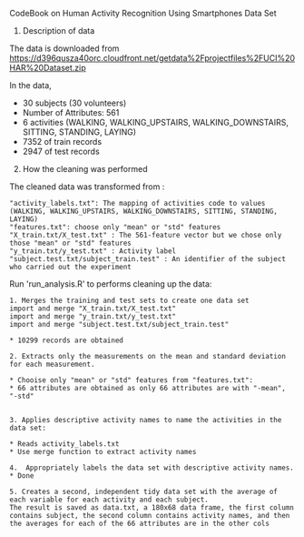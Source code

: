 CodeBook on Human Activity Recognition Using Smartphones Data Set  

1.  Description of data 

The data is downloaded from 
https://d396qusza40orc.cloudfront.net/getdata%2Fprojectfiles%2FUCI%20HAR%20Dataset.zip 

In the data, 
- 30 subjects (30 volunteers)
- Number of Attributes: 561
- 6 activities (WALKING, WALKING_UPSTAIRS, WALKING_DOWNSTAIRS, SITTING, STANDING, LAYING) 
- 7352 of train records
- 2947 of test records


2.  How the cleaning was performed

The cleaned data was transformed from :

    "activity_labels.txt": The mapping of activities code to values (WALKING, WALKING_UPSTAIRS, WALKING_DOWNSTAIRS, SITTING, STANDING, LAYING) 
    "features.txt": choose only "mean" or "std" features
    "X_train.txt/X_test.txt" : The 561-feature vector but we chose only those "mean" or "std" features
    "y_train.txt/y_test.txt" : Activity label 
    "subject.test.txt/subject_train.test" : An identifier of the subject who carried out the experiment


Run 'run_analysis.R' to performs cleaning up the data:

    1. Merges the training and test sets to create one data set
	import and merge "X_train.txt/X_test.txt"
    import and merge "y_train.txt/y_test.txt"  
    import and merge "subject.test.txt/subject_train.test" 

	* 10299 records are obtained
	
    2. Extracts only the measurements on the mean and standard deviation for each measurement.

	* Chooise only "mean" or "std" features from "features.txt":
	* 66 attributes are obtained as only 66 attributes are with "-mean", "-std" 

	
    3. Applies descriptive activity names to name the activities in the data set:

	* Reads activity_labels.txt
	* Use merge function to extract activity names 	

    4.  Appropriately labels the data set with descriptive activity names. 
	* Done

    5. Creates a second, independent tidy data set with the average of each variable for each activity and each subject.
	The result is saved as data.txt, a 180x68 data frame, the first column contains subject, the second column contains activity names, and then the averages for each of the 66 attributes are in the other cols
	